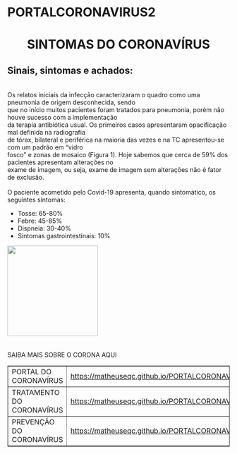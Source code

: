 # PORTALCORONAVIRUS2
<html>
<head>
	<meta charset="URF-8">
	<title> Sintomas do CoronaVírus</title>
</head>

<body>
	<center>
		<h1> SINTOMAS DO CORONAVÍRUS </h1>
	</center>
	<h2>Sinais, sintomas e achados:</h2>
	<br>
	Os relatos iniciais da infecção caracterizaram o quadro como uma pneumonia de origem desconhecida, sendo <br>que no início muitos pacientes foram tratados para pneumonia, porém não houve sucesso com a implementação<br> da terapia antibiótica usual. Os primeiros casos apresentaram opacificação mal definida na radiografia<br> de tórax, bilateral e periférica na maioria das vezes e na TC apresentou-se com um padrão em “vidro <br>fosco” e zonas de mosaico (Figura 1). Hoje sabemos que cerca de 59% dos pacientes apresentam alterações no <br>exame de imagem, ou seja, exame de imagem sem alterações não é fator de exclusão.<br>
    <br>
	O paciente acometido pelo Covid-19 apresenta, quando sintomático, os seguintes sintomas:
	<ul>
		<li>Tosse: 65-80% </li>
		<li>Febre: 45-85% </li>
		<li>Dispneia: 30-40% </li>
		<li>Sintomas gastrointestinais: 10%</li>
	</ul>
	<img src="https://www.mpce.mp.br/wp-content/uploads/2020/03/Hotsite-07.png width="360" height="205">
	<BR>
	<br>
	<br>
	<th> SAIBA MAIS SOBRE O CORONA AQUI </th>
	<table border="1">
		<tr >
			<td>PORTAL DO CORONAVÍRUS</td>
			<td> <a href="https://matheuseqc.github.io/PORTALCORONAVIRUS/">
				https://matheuseqc.github.io/PORTALCORONAVIRUS/				
			    </a> </td>
		</tr>
		<tr>
			<td>TRATAMENTO DO CORONAVÍRUS</td>
			<td>
				<a href="https://matheuseqc.github.io/PORTALCORONAVIRUS4/">
				https://matheuseqc.github.io/PORTALCORONAVIRUS4/
				</a>
			</td>
		</tr>
		<tr>
			<td> PREVENÇÃO DO CORONAVÍRUS</td>	
			<td>
				<a href=" https://matheuseqc.github.io/PORTALCORONAVIRUS3/">
				 https://matheuseqc.github.io/PORTALCORONAVIRUS3/
			    </a>
			</td>
		</tr>
	</table>


</body>

</html>
